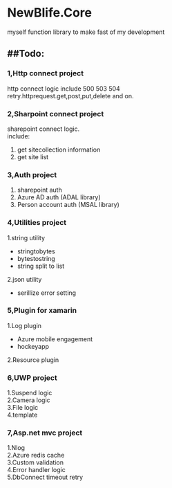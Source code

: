 # NewBlife.Core
myself function library to make fast of my development

##Todo:
----
### 1,Http connect project
http connect logic include 500 503 504 retry.httprequest.get,post,put,delete and on.
### 2,Sharpoint connect project
sharepoint connect logic.   
include:

1. get sitecollection information   
2. get site list   

### 3,Auth project
1. sharepoint auth  
2. Azure AD auth (ADAL library)  
3. Person account auth (MSAL library)  

### 4,Utilities project
1.string utility  
+ stringtobytes  
+ bytestostring  
+ string split to list
    
2.json utility  
+ serillize error setting

### 5,Plugin for xamarin
1.Log plugin  
+ Azure mobile engagement
+ hockeyapp 

2.Resource plugin

### 6,UWP project
1.Suspend logic   
2.Camera logic  
3.File logic  
4.template   

### 7,Asp.net mvc project
1.Nlog   
2.Azure redis cache    
3.Custom validation  
4.Error handler logic    
5.DbConnect timeout retry  
